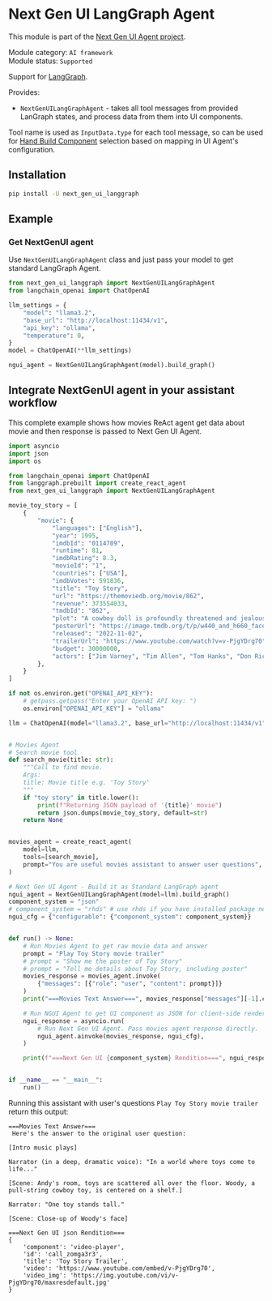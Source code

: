 # Next Gen UI LangGraph Agent

This module is part of the [Next Gen UI Agent project](https://github.com/RedHat-UX/next-gen-ui-agent).

Module category: `AI framework`  
Module status: `Supported`

Support for [LangGraph](https://www.langchain.com/langgraph). 

Provides:

* `NextGenUILangGraphAgent` - takes all tool messages from provided LanGraph states, and process data from them into UI components.

Tool name is used as `InputData.type` for each tool message, so can be used for [Hand Build Component](../../docs/guide/hand_build_components.md) selection based on mapping in UI Agent's configuration.

## Installation

```sh
pip install -U next_gen_ui_langgraph
```


## Example

### Get NextGenUI agent

Use `NextGenUILangGraphAgent` class and just pass your model to get standard LangGraph Agent.

```py
from next_gen_ui_langgraph import NextGenUILangGraphAgent
from langchain_openai import ChatOpenAI

llm_settings = {
    "model": "llama3.2",
    "base_url": "http://localhost:11434/v1",
    "api_key": "ollama",
    "temperature": 0,
}
model = ChatOpenAI(**llm_settings)

ngui_agent = NextGenUILangGraphAgent(model).build_graph()
```

## Integrate NextGenUI agent in your assistant workflow 

This complete example shows how movies ReAct agent get data about movie and then response is passed to Next Gen UI Agent.

```py
import asyncio
import json
import os

from langchain_openai import ChatOpenAI
from langgraph.prebuilt import create_react_agent
from next_gen_ui_langgraph import NextGenUILangGraphAgent

movie_toy_story = [
    {
        "movie": {
            "languages": ["English"],
            "year": 1995,
            "imdbId": "0114709",
            "runtime": 81,
            "imdbRating": 8.3,
            "movieId": "1",
            "countries": ["USA"],
            "imdbVotes": 591836,
            "title": "Toy Story",
            "url": "https://themoviedb.org/movie/862",
            "revenue": 373554033,
            "tmdbId": "862",
            "plot": "A cowboy doll is profoundly threatened and jealous when a new spaceman figure supplants him as top toy in a boy's room.",
            "posterUrl": "https://image.tmdb.org/t/p/w440_and_h660_face/uXDfjJbdP4ijW5hWSBrPrlKpxab.jpg",
            "released": "2022-11-02",
            "trailerUrl": "https://www.youtube.com/watch?v=v-PjgYDrg70",
            "budget": 30000000,
            "actors": ["Jim Varney", "Tim Allen", "Tom Hanks", "Don Rickles"],
        },
    }
]

if not os.environ.get("OPENAI_API_KEY"):
    # getpass.getpass("Enter your OpenAI API key: ")
    os.environ["OPENAI_API_KEY"] = "ollama"

llm = ChatOpenAI(model="llama3.2", base_url="http://localhost:11434/v1")


# Movies Agent
# Search movie tool
def search_movie(title: str):
    """Call to find movie.
    Args:
    title: Movie title e.g. 'Toy Story'
    """
    if "toy story" in title.lower():
        print(f"Returning JSON payload of '{title}' movie")
        return json.dumps(movie_toy_story, default=str)
    return None


movies_agent = create_react_agent(
    model=llm,
    tools=[search_movie],
    prompt="You are useful movies assistant to answer user questions",
)

# Next Gen UI Agent - Build it as Standard LangGraph agent
ngui_agent = NextGenUILangGraphAgent(model=llm).build_graph()
component_system = "json"
# component_system = "rhds" # use rhds if you have installed package next_gen_ui_rhds_renderer
ngui_cfg = {"configurable": {"component_system": component_system}}


def run() -> None:
    # Run Movies Agent to get raw movie data and answer
    prompt = "Play Toy Story movie trailer"
    # prompt = "Show me the poster of Toy Story"
    # prompt = "Tell me details about Toy Story, including poster"
    movies_response = movies_agent.invoke(
        {"messages": [{"role": "user", "content": prompt}]}
    )
    print("===Movies Text Answer===", movies_response["messages"][-1].content)

    # Run NGUI Agent to get UI component as JSON for client-side rendering
    ngui_response = asyncio.run(
        # Run Next Gen UI Agent. Pass movies agent response directly.
        ngui_agent.ainvoke(movies_response, ngui_cfg),
    )

    print(f"===Next Gen UI {component_system} Rendition===", ngui_response["renditions"][0].content)


if __name__ == "__main__":
    run()
```

Running this assistant with user's questions `Play Toy Story movie trailer` return this output:

```
===Movies Text Answer===
 Here's the answer to the original user question:

[Intro music plays]

Narrator (in a deep, dramatic voice): "In a world where toys come to life..."

[Scene: Andy's room, toys are scattered all over the floor. Woody, a pull-string cowboy toy, is centered on a shelf.]

Narrator: "One toy stands tall."

[Scene: Close-up of Woody's face]

===Next Gen UI json Rendition===
{
    'component': 'video-player',
    'id': 'call_zomga3r3',
    'title': 'Toy Story Trailer',
    'video': 'https://www.youtube.com/embed/v-PjgYDrg70',
    'video_img': 'https://img.youtube.com/vi/v-PjgYDrg70/maxresdefault.jpg'
}
```

